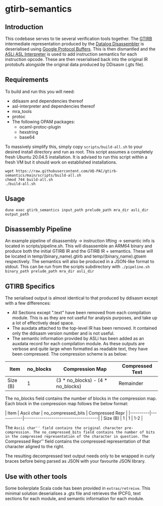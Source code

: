 # gtirb-semantics

## Introduction

This codebase serves to tie several verification tools together.
The [GTIRB](https://github.com/grammatech/gtirb) intermediate representation produced by the [Datalog Disassembler](https://github.com/GrammaTech/ddisasm) is deserialised using [Google Protocol Buffers](https://developers.google.com/protocol-buffers). This is then dismantled and the [ASLi ASL Interpreter](https://github.com/UQ-PAC/asl-interpreter) is used to add instruction semantics for each instruction opcode. These are then reserialised back into the original IR protobufs alongside the original data produced by DDisasm (.gts file).

## Requirements
To build and run this you will need:
* ddisasm and dependencies thereof
* asl-interpreter and dependencies thereof
* mra_tools
* protoc
* The following OPAM packages:
	* ocaml-protoc-plugin
	* hexstring
	* base64

To massively simplify this, simply copy ```scripts/build-all.sh``` to your desired install directory and run as root. This script assumes a completely fresh Ubuntu 20.04.5 installation. It is advised to run this script within a fresh VM but it should work on established installations.

```
wget https://raw.githubusercontent.com/UQ-PAC/gtirb-semantics/main/scripts/build-all.sh
chmod 744 build-all.sh
./build-all.sh
```

## Usage
```
dune exec gtirb_semantics input_path prelude_path mra_dir asli_dir output_path
```

## Disassembly Pipeline
An example pipeline of disassembly -> instruction lifting -> semantic info is located in scripts/pipeline.sh.
This will disassemble an ARM64 binary and produce both the initial GTIRB IR and the GTIRB IR + semantics.
These will be located in temp/(binary_name).gtirb and temp/(binary_name).gtsem respectively.
The semantics will also be produced in a JSON-like format to stdout.
This can be run from the scripts subdirectory with ```./pipeline.sh binary_path prelude_path mra_dir asli_dir```

## GTIRB Specifics
The serialised output is almost identical to that produced by ddisasm except with a few differences:
* All Sections except ".text" have been removed from each compilation module. This is as they are not useful for analysis purposes, and take up a lot of effectively dead space.
* The auxdata attached to the top-level IR has been removed. It contained only the ddisasm version number and is not useful.
* The semantic information provided by ASLi has been added as an auxdata record for each compilation module. As these outputs are verbose and quite large when formatted as readable text, they have been compressed. The compression scheme is as below:

| Item     | no_blocks | Compression Map                   | Compressed Text |
|----------|-----------|-----------------------------------|-----------------|
| Size (B) | 1         | (3 * no_blocks) - (4 * no_blocks) | Remainder       |

The no_blocks field contains the number of blocks in the compression map.
Each block in the compression map follows the below format:

| Item     | Ascii char | no_compressed_bits | Compressed Repr |
|----------|------------|--------------------------------------|
| Size (B) | 1          | 1                  | 1-2             |

The ``Ascii char'' field contains the original character pre-compression. The no_compressed_bits field contains the number of bits in the compressed representation of the character in question. The ``Compressed Repr'' field contains the compressed representation of that character aligned to the right.

The resulting decompressed text output needs only to be wrapped in curly braces before being parsed as JSON with your favourite JSON library.

## Use with other tools
Some boilerplate Scala code has been provided in ```extras/retreive```. This minimal solution deserialises a .gts file and retrieves the IPCFG, text sections for each module, and semantic information for each module.
